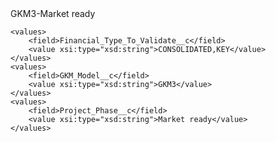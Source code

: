 <?xml version="1.0" encoding="UTF-8"?>
<CustomMetadata xmlns="http://soap.sforce.com/2006/04/metadata" xmlns:xsi="http://www.w3.org/2001/XMLSchema-instance" xmlns:xsd="http://www.w3.org/2001/XMLSchema">
    <label>GKM3-Market ready</label>
   
    <values>
        <field>Financial_Type_To_Validate__c</field>
        <value xsi:type="xsd:string">CONSOLIDATED,KEY</value>
    </values>
    <values>
        <field>GKM_Model__c</field>
        <value xsi:type="xsd:string">GKM3</value>
    </values>
    <values>
        <field>Project_Phase__c</field>
        <value xsi:type="xsd:string">Market ready</value>
    </values>
</CustomMetadata>
